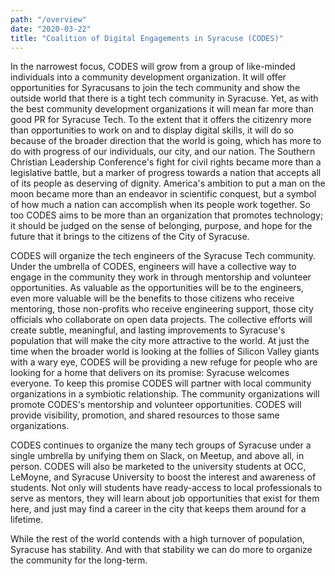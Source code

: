 ```yaml
---
path: "/overview"
date: "2020-03-22"
title: "Coalition of Digital Engagements in Syracuse (CODES)"
---
```


In the narrowest focus, CODES will grow from a group of like-minded individuals into a community development organization. It will offer opportunities for Syracusans to join the tech community and show the outside world that there is a tight tech community in Syracuse.
Yet, as with the best community development organizations it will mean far more than good PR for Syracuse Tech. To the extent that it offers the citizenry more than opportunities to work on and to display digital skills, it will do so because of the broader direction that the world is going, which has more to do with progress of our individuals, our city, and our nation. The Southern Christian Leadership Conference's fight for civil rights became more than a legislative battle, but a marker of progress towards a nation that accepts all of its people as deserving of dignity. America's ambition to put a man on the moon became more than an endeavor in scientific conquest, but a symbol of how much a nation can accomplish when its people work together. So too CODES aims to be more than an organization that promotes technology; it should be judged on the sense of belonging, purpose, and hope for the future that it brings to the citizens of the City of Syracuse.  
  
CODES will organize the tech engineers of the Syracuse Tech community. Under the umbrella of CODES, engineers will have a collective way to engage in the community they work in through mentorship and volunteer opportunities. As valuable as the opportunities will be to the engineers, even more valuable will be the benefits to those citizens who receive mentoring, those non-profits who receive engineering support, those city officials who collaborate on open data projects. The collective efforts will create subtle, meaningful, and lasting improvements to Syracuse's population that will make the city more attractive to the world.
At just the time when the broader world is looking at the follies of Silicon Valley giants with a wary eye, CODES will be providing a new refuge for people who are looking for a home that delivers on its promise:  Syracuse welcomes everyone. To keep this promise CODES will partner with local community organizations in a symbiotic relationship. The community organizations will promote CODES's mentorship and volunteer opportunities. CODES will provide visibility, promotion, and shared resources to those same organizations.  
  
CODES continues to organize the many tech groups of Syracuse under a single umbrella by unifying them on Slack, on Meetup, and above all, in person.  CODES will also be marketed to the university students at OCC, LeMoyne, and Syracuse University to boost the interest and awareness of students. Not only will students have ready-access to local professionals to serve as mentors, they will learn about job opportunities that exist for them here, and just may find a career in the city that keeps them around for a lifetime.  
  
While the rest of the world contends with a high turnover of population, Syracuse has stability. And with that stability we can do more to organize the community for the long-term.
